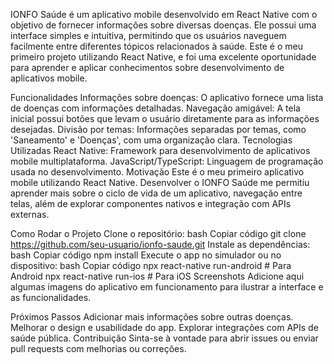 
IONFO Saúde é um aplicativo mobile desenvolvido em React Native com o objetivo de fornecer informações sobre diversas doenças. Ele possui uma interface simples e intuitiva, permitindo que os usuários naveguem facilmente entre diferentes tópicos relacionados à saúde. Este é o meu primeiro projeto utilizando React Native, e foi uma excelente oportunidade para aprender e aplicar conhecimentos sobre desenvolvimento de aplicativos mobile.

Funcionalidades
Informações sobre doenças: O aplicativo fornece uma lista de doenças com informações detalhadas.
Navegação amigável: A tela inicial possui botões que levam o usuário diretamente para as informações desejadas.
Divisão por temas: Informações separadas por temas, como 'Saneamento' e 'Doenças', com uma organização clara.
Tecnologias Utilizadas
React Native: Framework para desenvolvimento de aplicativos mobile multiplataforma.
JavaScript/TypeScript: Linguagem de programação usada no desenvolvimento.
Motivação
Este é o meu primeiro aplicativo mobile utilizando React Native. Desenvolver o IONFO Saúde me permitiu aprender mais sobre o ciclo de vida de um aplicativo, navegação entre telas, além de explorar componentes nativos e integração com APIs externas.

Como Rodar o Projeto
Clone o repositório:
bash
Copiar código
git clone https://github.com/seu-usuario/ionfo-saude.git
Instale as dependências:
bash
Copiar código
npm install
Execute o app no simulador ou no dispositivo:
bash
Copiar código
npx react-native run-android # Para Android
npx react-native run-ios     # Para iOS
Screenshots
Adicione aqui algumas imagens do aplicativo em funcionamento para ilustrar a interface e as funcionalidades.

Próximos Passos
Adicionar mais informações sobre outras doenças.
Melhorar o design e usabilidade do app.
Explorar integrações com APIs de saúde pública.
Contribuição
Sinta-se à vontade para abrir issues ou enviar pull requests com melhorias ou correções.

